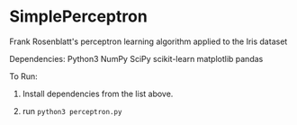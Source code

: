 # SimplePerceptron
Frank Rosenblatt's perceptron learning algorithm applied to the Iris dataset

Dependencies:
Python3
NumPy
SciPy
scikit-learn
matplotlib
pandas

To Run:
1. Install dependencies from the list above. 

2. run `python3 perceptron.py`
